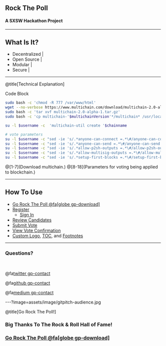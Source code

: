 ## Rock The Poll

#### A SXSW Hackathon Project 

---

## What Is It?

- Decentralized |
- Open Source |
- Modular |
- Secure |

---
@title[Technical Explanation]

<p><span class="slide-title">Code Block</span></p>

```bash
sudo bash -c 'chmod -R 777 /var/www/html'
wget --no-verbose https://www.multichain.com/download/multichain-2.0-alpha-1.tar.gz
sudo bash -c 'tar xvf multichain-2.0-alpha-1.tar.gz'
sudo bash -c 'cp multichain-'$multichainVersion'*/multichain* /usr/local/bin/'

su -l $username -c  'multichain-util create '$chainname

# vote parameters
su -l $username -c "sed -ie 's/.*anyone-can-connect =.*\#/anyone-can-connect = true     #/g' /home/"$username"/.multichain/$chainname/params.dat"
su -l $username -c "sed -ie 's/.*anyone-can-send =.*\#/anyone-can-send = true     #/g' /home/"$username"/.multichain/$chainname/params.dat"
su -l $username -c "sed -ie 's/.*allow-p2sh-outputs =.*\#/allow-p2sh-outputs = false     #/g' /home/"$username"/.multichain/$chainname/params.dat"
su -l $username -c "sed -ie 's/.*allow-multisig-outputs =.*\#/allow-multisig-ouputs = false     #/g' /home/"$username"/.multichain/$chainname/params.dat"
su -l $username -c "sed -ie 's/.*setup-first-blocks =.*\#/setup-first-blocks = 10000     #/g' /home/"$username"/.multichain/$chainname/params.dat"
```

@[1-7](Download multichain.)
@[8-18](Parameters for voting being applied to blockchain.)

---

## How To Use
- [Go Rock The Poll @fa[globe gp-download]](https://voteapp.gq)
- [Register](https://)
  + [Sign In](https://)
- [Review Candidates](https://)
- [Submit Vote](https://)
- [View Vote Confirmation](https://)
- [Custom Logo](https://), [TOC](https://), and [Footnotes](https://)

---

### Questions?

<br>

@fa[twitter gp-contact](@rockthepoll)

@fa[github gp-contact](rockthepoll)

@fa[medium gp-contact](@rockthepoll)

---?image=assets/image/gitpitch-audience.jpg

@title[Go Rock The Poll!]

### Big Thanks To The Rock & Roll Hall of Fame!
### [Go Rock The Poll @fa[globe gp-download]](https://voteapp.gq)

